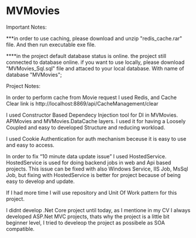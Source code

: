 # MVMovies

Important Notes:

***in order to use caching, please download and unzip "redis_cache.rar" file. And then run executable exe file.

****in the project default database status is online. the project still connected to database online.
if you want to use locally, please download "MVMovies_Sql.sql" file and attaced to your local database. 
With name of database "MVMovies";



Project Notes:

In order to perform cache from Movie request I used Redis, 
and Cache Clear link is http://localhost:8869/api/CacheManagement/clear

I used Constructor Based Dependecy Injection tool for DI in MVMovies.
APIMovies and MVMovies.DataCache layers. 
I used it for having a Loosely Coupled and easy to developed Structure and reducing workload.

I used Cookie Authentication  for auth mechanism beceuse it is easy to use and easy to access.

In order to fix “10 minute data update issue” I used HostedService. 
HostedService is used for doing backend jobs in web and Api based projects. 
This issue can be fixed with also Windows Service, IIS Job, MsSql Job, but fixing with HostedService is better 
for project because of being easy to develop and update. 

If I had more time I will use repository and Unit Of Work pattern for this project.

I didnt develop .Net Core project until today, as I mentione in my CV I always developed ASP.Net MVC projects, 
thats why the project is a little bit beginner level, 
I tried to develeop the project as possibele as SOA compatible.
